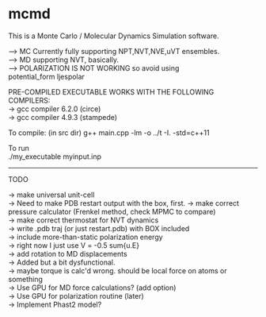 # mcmd
This is a Monte Carlo / Molecular Dynamics Simulation software.

--> MC Currently fully supporting NPT,NVT,NVE,uVT ensembles.  
--> MD supporting NVT, basically.  
--> POLARIZATION IS NOT WORKING so avoid using  
    potential_form   ljespolar  

PRE-COMPILED EXECUTABLE WORKS WITH THE FOLLOWING COMPILERS:  
    -> gcc compiler 6.2.0 (circe)  
    -> gcc compiler 4.9.3 (stampede)  

To compile:  (in src dir)
g++ main.cpp -lm -o ../t -I. -std=c++11  

To run  
./my_executable myinput.inp  
  
------------------------------------------
  
TODO

-> make universal unit-cell  
    -> Need to make PDB restart output with the box, first.
-> make correct pressure calculator (Frenkel method, check MPMC to compare)  
-> make correct thermostat for NVT dynamics  
-> write .pdb traj (or just restart.pdb) with BOX included  
-> include more-than-static polarization energy  
	-> right now I just use V = -0.5 sum{u.E}  
-> add rotation to MD displacements  
    -> Added but a bit dysfunctional.   
    -> maybe torque is calc'd wrong. should be local force on atoms or something  
-> Use GPU for MD force calculations? (add option)  
    -> Use GPU for polarization routine (later)  
-> Implement Phast2 model?  
